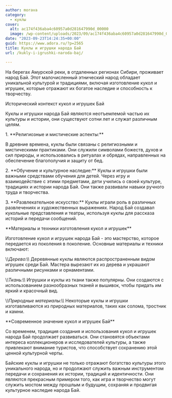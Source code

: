 ```yaml
---
author: morava
category:
  - куклы
cover:
  alt: ac174f436aba4c60957a0d281647990d_00000
  image: /wp-content/uploads/2023/09/ac174f436aba4c60957a0d281647990d_00000-jpg.webp
date: "2023-09-23T14:24:35+00:00"
guid: https://www.adora.ru/?p=2565
title: Куклы и игрушки народа Бай
url: /kukly-i-igrushki-naroda-baj/

---
```

На берегах Амурской реки, в отдаленных регионах Сибири, проживает народ Бай. Этот малочисленный этнический народ обладает уникальной культурой и традициями, включая изготовление кукол и игрушек, которые отражают их богатое наследие и способность к творчеству.

Исторический контекст кукол и игрушек Бай

Куклы и игрушки народа Бай являются неотъемлемой частью их культуры и истории, они существуют сотни лет и служат различным целям.

1\. \*\*Религиозные и мистические аспекты:\*\*

В древние времена, куклы были связаны с религиозными и мистическими практиками. Они служили символами божеств, духов и сил природы, и использовались в ритуалах и обрядах, направленных на обеспечение благополучия и защиту от бед.

2\. \*\*Обучение и культурное наследие:\*\* Куклы и игрушки были важными средствами обучения для детей. Через игру и взаимодействие с этими предметами, дети учились о своей культуре, традициях и истории народа Бай. Они также развивали навыки ручного труда и творчества.

3\. \*\*Развлекательное искусство:\*\* Куклы играли роль в различных развлечениях и художественных выражениях. Народ Бай создавал кукольные представления и театры, используя куклы для рассказа историй и передачи сообщений.

\*\*Материалы и техники изготовления кукол и игрушек\*\*

Изготовление кукол и игрушек народа Бай \- это мастерство, которое передается из поколения в поколение. Основные материалы и техники включают:

\\*\\*Дерево:\\*\\* Деревянные куклы являются распространенным видом игрушек среди Бай. Мастера вырезают их из дерева и украшают различными рисунками и орнаментами.

\\*\\*Ткань:\\*\\* Игрушки и куклы из ткани также популярны. Они создаются с использованием разнообразных тканей и вышивок, чтобы придать им яркий и красочный вид.

\\*\\*Природные материалы:\\*\\* Некоторые куклы и игрушки изготавливаются из природных материалов, таких как солома, тростник и камни.

\*\*Современное значение кукол и игрушек Бай\*\*

Со временем, традиция создания и использования кукол и игрушек народа Бай продолжает развиваться. Они становятся объектами интереса коллекционеров и исследователей культуры, а также привлекают внимание туристов, что способствует сохранению этой ценной культурной черты.

Байские куклы и игрушки не только отражают богатство культуры этого уникального народа, но и продолжают служить важным инструментом передачи и сохранения их истории, традиций и идентичности. Они являются прекрасным примером того, как игра и творчество могут служить мостом между прошлым и будущим, сохраняя и продвигая культурное наследие народа Бай.
